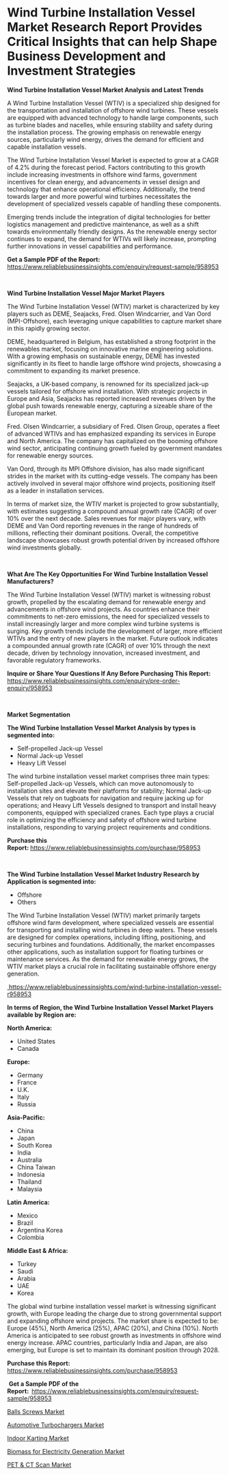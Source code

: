 <p><h1>Wind Turbine Installation Vessel Market Research Report Provides Critical Insights that can help Shape Business Development and Investment Strategies</h1></p><p><strong>Wind Turbine Installation Vessel Market Analysis and Latest Trends</strong></p>
<p><p>A Wind Turbine Installation Vessel (WTIV) is a specialized ship designed for the transportation and installation of offshore wind turbines. These vessels are equipped with advanced technology to handle large components, such as turbine blades and nacelles, while ensuring stability and safety during the installation process. The growing emphasis on renewable energy sources, particularly wind energy, drives the demand for efficient and capable installation vessels.</p><p>The Wind Turbine Installation Vessel Market is expected to grow at a CAGR of 4.2% during the forecast period. Factors contributing to this growth include increasing investments in offshore wind farms, government incentives for clean energy, and advancements in vessel design and technology that enhance operational efficiency. Additionally, the trend towards larger and more powerful wind turbines necessitates the development of specialized vessels capable of handling these components.</p><p>Emerging trends include the integration of digital technologies for better logistics management and predictive maintenance, as well as a shift towards environmentally friendly designs. As the renewable energy sector continues to expand, the demand for WTIVs will likely increase, prompting further innovations in vessel capabilities and performance.</p></p>
<p><strong>Get a Sample PDF of the Report:&nbsp;</strong> <a href="https://www.reliablebusinessinsights.com/enquiry/request-sample/958953?utm_campaign=1109&utm_medium=2&utm_source=Github&utm_content=ia&utm_term=02112024&utm_id=wind-turbine-installation-vessel">https://www.reliablebusinessinsights.com/enquiry/request-sample/958953</a></p>
<p>&nbsp;</p>
<p><strong>Wind Turbine Installation Vessel Major Market Players</strong></p>
<p><p>The Wind Turbine Installation Vessel (WTIV) market is characterized by key players such as DEME, Seajacks, Fred. Olsen Windcarrier, and Van Oord (MPI-Offshore), each leveraging unique capabilities to capture market share in this rapidly growing sector.</p><p>DEME, headquartered in Belgium, has established a strong footprint in the renewables market, focusing on innovative marine engineering solutions. With a growing emphasis on sustainable energy, DEME has invested significantly in its fleet to handle large offshore wind projects, showcasing a commitment to expanding its market presence.</p><p>Seajacks, a UK-based company, is renowned for its specialized jack-up vessels tailored for offshore wind installation. With strategic projects in Europe and Asia, Seajacks has reported increased revenues driven by the global push towards renewable energy, capturing a sizeable share of the European market.</p><p>Fred. Olsen Windcarrier, a subsidiary of Fred. Olsen Group, operates a fleet of advanced WTIVs and has emphasized expanding its services in Europe and North America. The company has capitalized on the booming offshore wind sector, anticipating continuing growth fueled by government mandates for renewable energy sources.</p><p>Van Oord, through its MPI Offshore division, has also made significant strides in the market with its cutting-edge vessels. The company has been actively involved in several major offshore wind projects, positioning itself as a leader in installation services.</p><p>In terms of market size, the WTIV market is projected to grow substantially, with estimates suggesting a compound annual growth rate (CAGR) of over 10% over the next decade. Sales revenues for major players vary, with DEME and Van Oord reporting revenues in the range of hundreds of millions, reflecting their dominant positions. Overall, the competitive landscape showcases robust growth potential driven by increased offshore wind investments globally.</p></p>
<p>&nbsp;</p>
<p><strong>What Are The Key Opportunities For Wind Turbine Installation Vessel Manufacturers?</strong></p>
<p><p>The Wind Turbine Installation Vessel (WTIV) market is witnessing robust growth, propelled by the escalating demand for renewable energy and advancements in offshore wind projects. As countries enhance their commitments to net-zero emissions, the need for specialized vessels to install increasingly larger and more complex wind turbine systems is surging. Key growth trends include the development of larger, more efficient WTIVs and the entry of new players in the market. Future outlook indicates a compounded annual growth rate (CAGR) of over 10% through the next decade, driven by technology innovation, increased investment, and favorable regulatory frameworks.</p></p>
<p><strong>Inquire or Share Your Questions If Any Before Purchasing This Report:</strong> <a href="https://www.reliablebusinessinsights.com/enquiry/pre-order-enquiry/958953?utm_campaign=1109&utm_medium=2&utm_source=Github&utm_content=ia&utm_term=02112024&utm_id=wind-turbine-installation-vessel">https://www.reliablebusinessinsights.com/enquiry/pre-order-enquiry/958953</a></p>
<p>&nbsp;</p>
<p><strong>Market Segmentation</strong></p>
<p><strong>The Wind Turbine Installation Vessel Market Analysis by types is segmented into:</strong></p>
<p><ul><li>Self-propelled Jack-up Vessel</li><li>Normal Jack-up Vessel</li><li>Heavy Lift Vessel</li></ul></p>
<p><p>The wind turbine installation vessel market comprises three main types: Self-propelled Jack-up Vessels, which can move autonomously to installation sites and elevate their platforms for stability; Normal Jack-up Vessels that rely on tugboats for navigation and require jacking up for operations; and Heavy Lift Vessels designed to transport and install heavy components, equipped with specialized cranes. Each type plays a crucial role in optimizing the efficiency and safety of offshore wind turbine installations, responding to varying project requirements and conditions.</p></p>
<p><strong>Purchase this Report:&nbsp;</strong><a href="https://www.reliablebusinessinsights.com/purchase/958953?utm_campaign=1109&utm_medium=2&utm_source=Github&utm_content=ia&utm_term=02112024&utm_id=wind-turbine-installation-vessel">https://www.reliablebusinessinsights.com/purchase/958953</a></p>
<p>&nbsp;</p>
<p><strong>The Wind Turbine Installation Vessel Market Industry Research by Application is segmented into:</strong></p>
<p><ul><li>Offshore</li><li>Others</li></ul></p>
<p><p>The Wind Turbine Installation Vessel (WTIV) market primarily targets offshore wind farm development, where specialized vessels are essential for transporting and installing wind turbines in deep waters. These vessels are designed for complex operations, including lifting, positioning, and securing turbines and foundations. Additionally, the market encompasses other applications, such as installation support for floating turbines or maintenance services. As the demand for renewable energy grows, the WTIV market plays a crucial role in facilitating sustainable offshore energy generation.</p></p>
<p><a href="https://www.reliablebusinessinsights.com/wind-turbine-installation-vessel-r958953?utm_campaign=1109&utm_medium=2&utm_source=Github&utm_content=ia&utm_term=02112024&utm_id=wind-turbine-installation-vessel">&nbsp;https://www.reliablebusinessinsights.com/wind-turbine-installation-vessel-r958953</a></p>
<p><strong>In terms of Region, the Wind Turbine Installation Vessel Market Players available by Region are:</strong></p>
<p>
    <p> <strong> North America: </strong>
        <ul>
            <li>United States</li>
            <li>Canada</li>
        </ul>
        </p> 
    <p> <strong> Europe: </strong>
        <ul>
            <li>Germany</li>
            <li>France</li>
            <li>U.K.</li>
            <li>Italy</li>
            <li>Russia</li>
        </ul>
        </p> 
    <p> <strong> Asia-Pacific: </strong>
        <ul>
            <li>China</li>
            <li>Japan</li>
            <li>South Korea</li>
            <li>India</li>
            <li>Australia</li>
            <li>China Taiwan</li>
            <li>Indonesia</li>
            <li>Thailand</li>
            <li>Malaysia</li>
        </ul>
        </p> 
    <p> <strong> Latin America: </strong>
        <ul>
            <li>Mexico</li>
            <li>Brazil</li>
            <li>Argentina Korea</li>
            <li>Colombia</li>
        </ul>
        </p> 
    <p> <strong> Middle East & Africa: </strong>
        <ul>
            <li>Turkey</li>
            <li>Saudi</li>
            <li>Arabia</li>
            <li>UAE</li>
            <li>Korea</li>
        </ul>
    </p>
    </p>
<p><p>The global wind turbine installation vessel market is witnessing significant growth, with Europe leading the charge due to strong governmental support and expanding offshore wind projects. The market share is expected to be: Europe (45%), North America (25%), APAC (20%), and China (10%). North America is anticipated to see robust growth as investments in offshore wind energy increase. APAC countries, particularly India and Japan, are also emerging, but Europe is set to maintain its dominant position through 2028.</p></p>
<p><strong>Purchase this Report: </strong><a href="https://www.reliablebusinessinsights.com/purchase/958953?utm_campaign=1109&utm_medium=2&utm_source=Github&utm_content=ia&utm_term=02112024&utm_id=wind-turbine-installation-vessel">https://www.reliablebusinessinsights.com/purchase/958953</a></p>
<p>&nbsp;<strong>Get a Sample PDF of the Report:&nbsp;&nbsp;</strong><a href="https://www.reliablebusinessinsights.com/enquiry/request-sample/958953?utm_campaign=1109&utm_medium=2&utm_source=Github&utm_content=ia&utm_term=02112024&utm_id=wind-turbine-installation-vessel">https://www.reliablebusinessinsights.com/enquiry/request-sample/958953</a></p>
<p><strong></strong></p>
<p><p><a href="https://issuu.com/reportprime-2/docs/balls-screws-market-size-2030.pptx_af80d1e87ec8db?utm_campaign=1109&utm_medium=2&utm_source=Github&utm_content=ia&utm_term=02112024&utm_id=wind-turbine-installation-vessel">Balls Screws Market</a></p><p><a href="https://github.com/seraphinaqist/Market-Research-Report-List-1/blob/main/automotive-turbochargers-market.md?utm_campaign=1109&utm_medium=2&utm_source=Github&utm_content=ia&utm_term=02112024&utm_id=wind-turbine-installation-vessel">Automotive Turbochargers Market</a></p><p><a href="https://github.com/josqmxrouth/Market-Research-Report-List-1/blob/main/indoor-karting-market.md?utm_campaign=1109&utm_medium=2&utm_source=Github&utm_content=ia&utm_term=02112024&utm_id=wind-turbine-installation-vessel">Indoor Karting Market</a></p><p><a href="https://www.linkedin.com/pulse/biomass-electricity-generation-market-indicators-size-regional-jh8xe?utm_campaign=1109&utm_medium=2&utm_source=Github&utm_content=ia&utm_term=02112024&utm_id=wind-turbine-installation-vessel">Biomass for Electricity Generation Market</a></p><p><a href="https://www.linkedin.com/pulse/insights-pet-ct-scan-market-size-which-expanding-53-cagr-nw9le?utm_campaign=1109&utm_medium=2&utm_source=Github&utm_content=ia&utm_term=02112024&utm_id=wind-turbine-installation-vessel">PET & CT Scan Market</a></p></p>